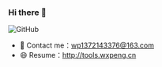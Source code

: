 ### Hi there 👋
![GitHub](https://github-readme-stats.vercel.app/api?username=HappyColour)
- 💬 Contact me：wp1372143376@163.com
- 😄 Resume：http://tools.wxpeng.cn
<!-- - ![](https://visitor-badge.glitch.me/badge?page_id=HappyColour.HappyColour) -->
<!--
**HappyColour/HappyColour** is a ✨ _special_ ✨ repository because its `README.md` (this file) appears on your GitHub profile.

Here are some ideas to get you started:

- 🔭 I’m currently working on ...
- 🌱 I’m currently learning ...
- 👯 I’m looking to collaborate on ...
- 🤔 I’m looking for help with ...
- 💬 Ask me about ...
- 📫 How to reach me: ...
- 😄 Pronouns: ...
- ⚡ Fun fact: ...
-->
